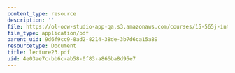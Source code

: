 ```yaml
---
content_type: resource
description: ''
file: https://ol-ocw-studio-app-qa.s3.amazonaws.com/courses/15-565j-integrating-esystems-global-information-systems-spring-2002/4e03ae7cbb6cab580f83a866ba8d95e7_lecture23.pdf
file_type: application/pdf
parent_uid: 9d6f9cc9-8ad2-8214-38de-3b7d6ca15a89
resourcetype: Document
title: lecture23.pdf
uid: 4e03ae7c-bb6c-ab58-0f83-a866ba8d95e7
---
```

